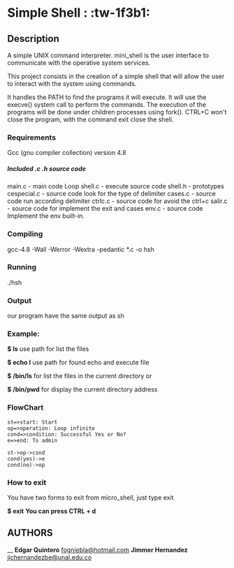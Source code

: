 # Simple Shell : :tw-1f3b1:
## Description
A simple UNIX command interpreter. mini_shell is the user interface to communicate with the operative system services.

This project consists in the creation of a simple shell
that will allow the user to interact with the system using commands.

It handles the PATH to find the programs it will execute.
It will use the execve() system call to perform the commands.
The execution of the programs will be done under children processes using fork().
CTRL+C won't close the program, with the command exit close the shell.


### Requirements
Gcc (gnu compiler collection) version 4.8
##### Included .c .h source code
main.c - main code Loop
shell.c - execute source code
shell.h - prototypes 
cespecial.c - source code look for the type of delimiter
cases.c - source code run according delimiter
ctrlc.c - source code for avoid the ctrl+c
salir.c - source code for implement the exit and cases
env.c - source code Implement the env built-in.
### Compiling
gcc-4.8 -Wall -Werror -Wextra -pedantic *.c -o hsh

### Running
./hsh

### Output
our program have the  same output as sh

### Example:
**$ ls**
use path for list the files

**$ echo l**
use path for found echo and execute file 

**$ /bin/ls**
for list the files in the current directory or

**$ /bin/pwd**
for display the current directory address
### FlowChart

```flow
st=>start: Start
op=>operation: Loop infinite 
cond=>condition: Successful Yes or No?
e=>end: To admin

st->op->cond
cond(yes)->e
cond(no)->op
```
### How to exit
You have two forms to exit from micro_shell, just type exit

**$ exit**
**You can press CTRL + d**

## AUTHORS
__
**Edgar Quintero** <fogniebla@hotmail.com>
**Jimmer Hernandez** <jichernandezbe@unal.edu.co>
